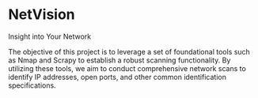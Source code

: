 # NetVision
Insight into Your Network

The objective of this project is to leverage a set of foundational tools such as Nmap and Scrapy to establish a robust scanning functionality. By utilizing these tools, we aim to conduct comprehensive network scans to identify IP addresses, open ports, and other common identification specifications. 

